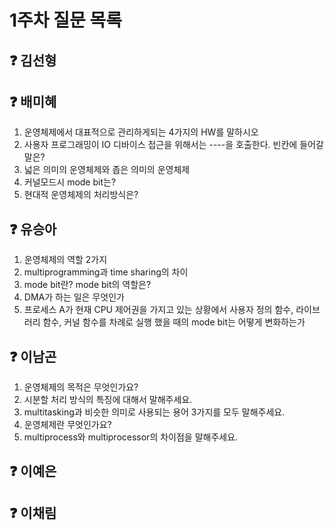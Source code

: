 # 1주차 질문 목록

## ❓ 김선형


## ❓ 배미혜

1. 운영체제에서 대표적으로 관리하게되는 4가지의 HW를 말하시오
2. 사용자 프로그래밍이 IO 디바이스 접근을 위해서는 ----을 호출한다. 빈칸에 들어갈 말은?
3. 넓은 의미의 운영체제와 좁은 의미의 운영체제
4. 커널모드시 mode bit는?
5. 현대적 운영체제의 처리방식은?

## ❓ 유승아

1. 운영체제의 역할 2가지
2. multiprogramming과 time sharing의 차이
3. mode bit란? mode bit의 역할은?
4. DMA가 하는 일은 무엇인가
5. 프로세스 A가 현재 CPU 제어권을 가지고 있는 상황에서 사용자 정의 함수, 라이브러리 함수, 커널 함수를 차례로 실행 했을 때의 mode bit는 어떻게 변화하는가

## ❓ 이남곤

1. 운영체제의 목적은 무엇인가요?
2. 시분할 처리 방식의 특징에 대해서 말해주세요.
3. multitasking과 비슷한 의미로 사용되는 용어 3가지를 모두 말해주세요.
4. 운영체제란 무엇인가요?
5. multiprocess와 multiprocessor의 차이점을 말해주세요.

## ❓ 이예은


## ❓ 이채림
